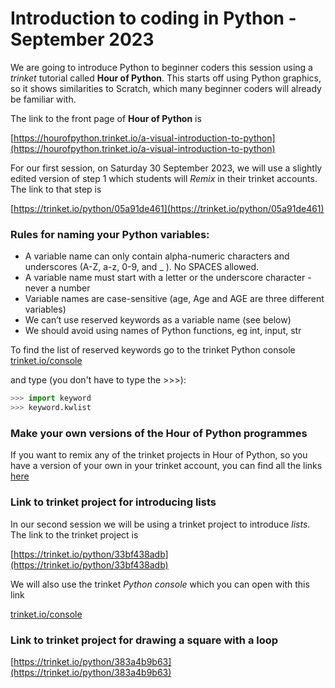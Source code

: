 # Introduction to coding in Python - September 2023

We are going to introduce Python to beginner coders this session using a *trinket* tutorial called **Hour of Python**. This starts off using Python graphics, so it shows similarities to Scratch, which many beginner coders will already be familiar with.

The link to the front page of **Hour of Python** is

[https://hourofpython.trinket.io/a-visual-introduction-to-python](https://hourofpython.trinket.io/a-visual-introduction-to-python)

For our first session, on Saturday 30 September 2023, we will use a slightly edited version of step 1 which students will *Remix* in their trinket accounts. The link to that step is

[https://trinket.io/python/05a91de461](https://trinket.io/python/05a91de461)

### Rules for naming your Python variables:
- A variable name can only contain alpha-numeric characters and underscores (A-Z, a-z, 0-9, and _ ). No SPACES allowed.
- A variable name must start with a letter or the underscore character - never a number
- Variable names are case-sensitive (age, Age and AGE are three different variables)
- We can’t use reserved keywords as a variable name (see below)
- We should avoid using names of Python functions, eg int, input, str

To find the list of reserved keywords go to the trinket Python console [trinket.io/console](https://trinket.io/console)

and type (you don't have to type the >>>):

```python
>>> import keyword
>>> keyword.kwlist
```

### Make your own versions of the Hour of Python programmes

If you want to remix any of the trinket projects in Hour of Python, so you have a version of your own in your trinket account, you can find all the links [here](./Hour_of_Python_links.md)

### Link to trinket project for introducing lists

In our second session we will be using a trinket project to introduce *lists*. The link to the trinket project is

[https://trinket.io/python/33bf438adb](https://trinket.io/python/33bf438adb)

We will also use the trinket *Python console* which you can open with this link

[trinket.io/console](https://trinket.io/console)

### Link to trinket project for drawing a square with a loop

[https://trinket.io/python/383a4b9b63](https://trinket.io/python/383a4b9b63)


